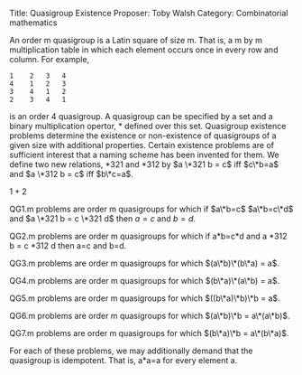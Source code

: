 Title:    Quasigroup Existence
Proposer: Toby Walsh 
Category: Combinatorial mathematics


An order m quasigroup is a Latin square of size m. That is, a m by m multiplication table in which each element occurs once in every row and column. For example,
```
1	 2	 3	 4
4	 1	 2	 3
3	 4	 1	 2
2	 3	 4	 1
````
is an order 4 quasigroup. A quasigroup can be specified by a set and a binary multiplication opertor, \* defined over this set.
Quasigroup existence problems determine the existence or non-existence of quasigroups of a given size with additional properties. Certain existence problems are of sufficient interest that a naming scheme has been invented for them. We define two new relations, \*321 and \*312 by $a \*321 b = c$ iff $c\*b=a$ and $a \*312 b = c$ iff $b\*c=a$.

$1+2$

QG1.m problems are order m quasigroups for which if $a\*b=c$  $a\*b=c\*d$ and $a \*321 b = c \*321 d$ then $a=c$ and $b=d$.

QG2.m problems are order m quasigroups for which if a\*b=c\*d and a \*312 b = c \*312 d then a=c and b=d.

QG3.m problems are order m quasigroups for which $(a\*b)\*(b\*a) = a$.

QG4.m problems are order m quasigroups for which $(b\*a)\*(a\*b) = a$.

QG5.m problems are order m quasigroups for which $((b\*a)\*b)\*b = a$.

QG6.m problems are order m quasigroups for which $(a\*b)\*b = a\*(a\*b)$.

QG7.m problems are order m quasigroups for which $(b\*a)\*b = a\*(b\*a)$.

For each of these problems, we may additionally demand that the quasigroup is idempotent. That is, a\*a=a for every element a.


